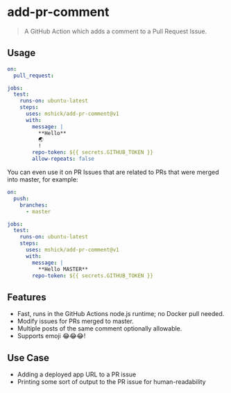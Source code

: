 # add-pr-comment

> A GitHub Action which adds a comment to a Pull Request Issue.

## Usage

```yaml
on:
  pull_request:

jobs:
  test:
    runs-on: ubuntu-latest
    steps:
      uses: mshick/add-pr-comment@v1
      with:
        message: |
          **Hello**
          🌏
          !
        repo-token: ${{ secrets.GITHUB_TOKEN }}
        allow-repeats: false
```

You can even use it on PR Issues that are related to PRs that were merged into master, for example:

```yaml
on:
  push:
    branches:
      - master

jobs:
  test:
    runs-on: ubuntu-latest
    steps:
      uses: mshick/add-pr-comment@v1
      with:
        message: |
          **Hello MASTER**
        repo-token: ${{ secrets.GITHUB_TOKEN }}
```

## Features

- Fast, runs in the GitHub Actions node.js runtime; no Docker pull needed.
- Modify issues for PRs merged to master.
- Multiple posts of the same comment optionally allowable.
- Supports emoji 😂😂😂!

## Use Case

- Adding a deployed app URL to a PR issue
- Printing some sort of output to the PR issue for human-readability
